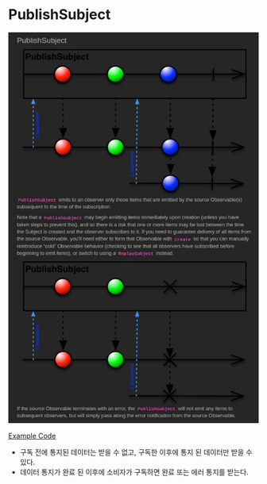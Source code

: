 
# PublishSubject

![publish subject](img/subject/publish_subject.png)

[Example Code](../src/main/java/me/zeroest/rxjava/subject/Publish.java)

- 구독 전에 통지된 데이터는 받을 수 없고, 구독한 이후에 통지 된 데이터만 받을 수 있다.
- 데이터 통지가 완료 된 이후에 소비자가 구독하면 완료 또는 에러 통지를 받는다.
